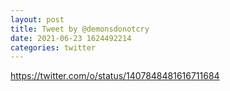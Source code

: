 ```yaml
--- 
layout: post 
title: Tweet by @demonsdonotcry 
date: 2021-06-23 1624492214 
categories: twitter 
--- 
```

https://twitter.com/o/status/1407848481616711684
